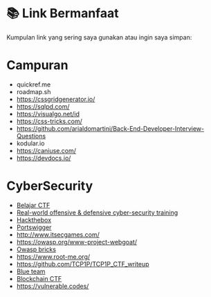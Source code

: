# 📚 Link Bermanfaat

Kumpulan link yang sering saya gunakan atau ingin saya simpan:
# Campuran
- quickref.me  
- roadmap.sh  
- https://cssgridgenerator.io/  
- https://sqlpd.com/  
- https://visualgo.net/id  
- https://css-tricks.com/
- https://github.com/arialdomartini/Back-End-Developer-Interview-Questions  
- kodular.io  
- https://caniuse.com/
- https://devdocs.io/

# CyberSecurity
- [Belajar CTF](https://overthewire.org/wargames/)  
- [Real-world offensive & defensive cyber-security training](https://tryhackme.com/)  
- [Hackthebox](https://www.hackthebox.com/)
- [Portswigger](https://portswigger.net/)  
- http://www.itsecgames.com/  
- https://owasp.org/www-project-webgoat/  
- [Owasp bricks](https://sechow.com/bricks/)  
- https://www.root-me.org/  
- https://github.com/TCP1P/TCP1P_CTF_writeup
- [Blue team](https://cyberdefenders.org/)  
- [Blockchain CTF](https://casinoheist.xyz/)  
- https://vulnerable.codes/  